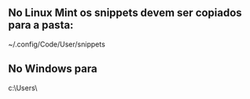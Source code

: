 ## No Linux Mint os snippets devem ser copiados para a pasta:

~/.config/Code/User/snippets

## No Windows para

c:\Users\
